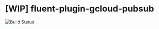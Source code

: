 # [WIP] fluent-plugin-gcloud-pubsub
[![Build Status](https://travis-ci.org/mdoi/fluent-plugin-gcloud-pubsub.svg?branch=master)](https://travis-ci.org/mdoi/fluent-plugin-gcloud-pubsub)
